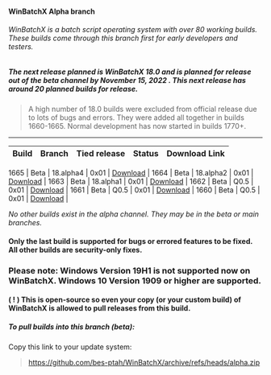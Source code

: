 #### WinBatchX Alpha branch
###### WinBatchX is a batch script operating system with over 80 working builds. These builds come through this branch first for early developers and testers.

##### The next release planned is WinBatchX 18.0 and is planned for release out of the beta channel by November 15, 2022 . This next release has around 20 planned builds for release.



> A high number of 18.0 builds were excluded from official release due to lots of bugs and errors. They were added all together in builds 1660-1665. Normal development has now started in builds 1770+.


***
Build | Branch | Tied release | Status | Download Link |
------|--------|--------------|--------|---------------|

1665 | Beta | 18.alpha4 | 0x01 | [Download](https://github.com/bes-ptah/WinBatchX/releases/download/1665/WBX_BUILD_1665.zip) |
1664 | Beta | 18.alpha2 | 0x01 | [Download](https://github.com/bes-ptah/WinBatchX/releases/download/1664/WBX_BUILD_1664.zip) |
1663 | Beta | 18.alpha1 | 0x01 | [Download](https://github.com/bes-ptah/WinBatchX/releases/download/1663/WBX_BUILD_1663.zip) |
1662 | Beta | Q0.5      | 0x01 | [Download](https://github.com/bes-ptah/WinBatchX/releases/download/1662/WBX_BUILD_1662.zip) |
1661 | Beta | Q0.5      | 0x01 | [Download](https://github.com/bes-ptah/WinBatchX/releases/download/1661/WBX_BUILD_1661.zip) |
1660 | Beta | Q0.5      | 0x01 | [Download](https://github.com/bes-ptah/WinBatchX/releases/download/1660/WBX_BUILD_1660.zip) |

*No other builds exist in the alpha channel. They may be in the beta or main branches.*




#### Only the last build is supported for bugs or errored features to be fixed. All other builds are security-only fixes.

### Please note: Windows Version 19H1 is not supported now on WinBatchX. Windows 10 Version 1909 or higher are supported.

#### ( ! ) This is open-source so even your copy (or your custom build) of WinBatchX is allowed to pull releases from this build.

##### To pull builds into this branch (beta):

Copy this link to your update system:

> https://github.com/bes-ptah/WinBatchX/archive/refs/heads/alpha.zip





